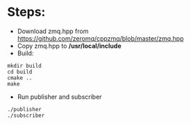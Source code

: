# Steps:
* Download zmq.hpp from https://github.com/zeromq/cppzmq/blob/master/zmq.hpp
* Copy zmq.hpp to **/usr/local/include**
* Build:
```
mkdir build
cd build
cmake ..
make
```
* Run publisher and subscriber
```
./publisher
./subscriber
```